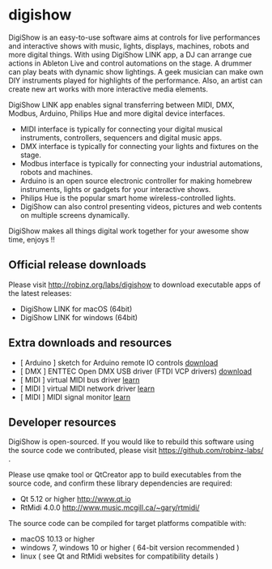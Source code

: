 # digishow
DigiShow is an easy-to-use software aims at controls for live performances and interactive shows with music, lights, displays, machines, robots and more digital things. With using DigiShow LINK app, a DJ can arrange cue actions in Ableton Live and control automations on the stage. A drummer can play beats with dynamic show lightings. A geek musician can make own DIY instruments played for highlights of the performance. Also, an artist can create new art works with more interactive media elements.

DigiShow LINK app enables signal transferring between MIDI, DMX, Modbus, Arduino, Philips Hue and more digital device interfaces.

- MIDI interface is typically for connecting your digital musical instruments, controllers, sequencers and digital music apps.
- DMX interface is typically for connecting your lights and fixtures on the stage. 
- Modbus interface is typically for connecting your industrial automations, robots and machines.
- Arduino is an open source electronic controller for making homebrew instruments, lights or gadgets for your interactive shows.
- Philips Hue is the popular smart home wireless-controlled lights.
- DigiShow can also control presenting videos, pictures and web contents on multiple screens dynamically.

DigiShow makes all things digital work together for your awesome show time, enjoys !!

## Official release downloads
Please visit http://robinz.org/labs/digishow to download executable apps of the latest releases:
- DigiShow LINK for macOS (64bit)
- DigiShow LINK for windows (64bit)

## Extra downloads and resources
- [ Arduino ] sketch for Arduino remote IO controls [download](https://github.com/robinz-labs/rioc-arduino/releases)
- [ DMX ] ENTTEC Open DMX USB driver (FTDI VCP drivers) [download](https://www.ftdichip.com/Drivers/VCP.htm)
- [ MIDI ] virtual MIDI bus driver [learn](https://help.ableton.com/hc/en-us/articles/209774225-How-to-setup-a-virtual-MIDI-bus) 
- [ MIDI ] virtual MIDI network driver [learn](https://help.ableton.com/hc/en-us/articles/209071169-How-to-setup-a-virtual-MIDI-network) 
- [ MIDI ] MIDI signal monitor [learn](https://support.native-instruments.com/hc/en-us/articles/209544729-How-to-Monitor-the-Input-of-a-MIDI-Controller)

## Developer resources
DigiShow is open-sourced. If you would like to rebuild this software using the source code we contributed, please visit https://github.com/robinz-labs/ .

Please use qmake tool or QtCreator app to build executables from the source code, and confirm these library dependencies are required:
- Qt 5.12 or higher http://www.qt.io
- RtMidi 4.0.0 http://www.music.mcgill.ca/~gary/rtmidi/

The source code can be compiled for target platforms compatible with:
- macOS 10.13 or higher
- windows 7, windows 10 or higher ( 64-bit version recommended )
- linux ( see Qt and RtMidi websites for compatibility details )

